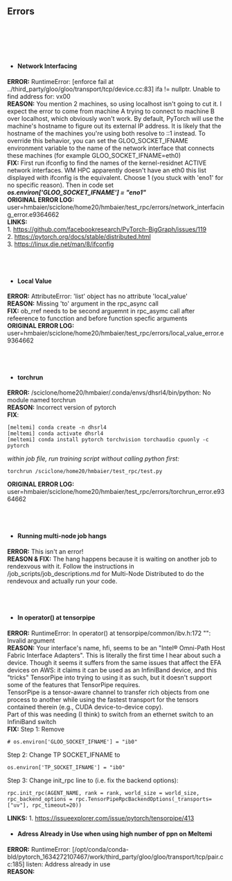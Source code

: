 ## Errors

<br><br><br><br>

- #### Network Interfacing
**ERROR:** RuntimeError: [enforce fail at ../third_party/gloo/gloo/transport/tcp/device.cc:83] ifa != nullptr. Unable to find address for: vx00  
**REASON:** You mention 2 machines, so using localhost isn't going to cut it. I expect the error to come from machine A trying to connect to machine B over localhost, which obviously won't work. By default, PyTorch will use the machine's hostname to figure out its external IP address. It is likely that the hostname of the machines you're using both resolve to ::1 instead. To override this behavior, you can set the GLOO_SOCKET_IFNAME environment variable to the name of the network interface that connects these machines (for example GLOO_SOCKET_IFNAME=eth0)  
**FIX:** First run ifconfig to find the names of the kernel-residnet ACTIVE network interfaces. WM HPC apparently doesn't have an eth0 this list displayed with ifconfig is the equivalent. Choose 1 (you stuck with 'eno1' for no specific reason). Then in code set ***os.environ['GLOO_SOCKET_IFNAME'] = "eno1"***  
**ORIGINAL ERROR LOG:** user=hmbaier/sciclone/home20/hmbaier/test_rpc/errors/network_interfacing_error.e9364662  
**LINKS:**  
    1. https://github.com/facebookresearch/PyTorch-BigGraph/issues/119  
    2. https://pytorch.org/docs/stable/distributed.html  
    3. https://linux.die.net/man/8/ifconfig  

<br><br>

- #### Local Value
**ERROR:** AttributeError: 'list' object has no attribute 'local_value'  
**REASON:** Missing 'to' argument in the rpc_async call  
**FIX:** ob_rref needs to be second arguemnt in rpc_asymc call after refeerence to funcction and before function specfic arguments  
**ORIGINAL ERROR LOG:** user=hmbaier/sciclone/home20/hmbaier/test_rpc/errors/local_value_error.e9364662  

<br><br>

- #### torchrun
**ERROR:** /sciclone/home20/hmbaier/.conda/envs/dhsrl4/bin/python: No module named torchrun  
**REASON:** Incorrect version of pytorch  
**FIX**:  
```
[meltemi] conda create -n dhsrl4  
[meltemi] conda activate dhsrl4  
[meltemi] conda install pytorch torchvision torchaudio cpuonly -c pytorch  
```
*within job file, run training script without calling python first:*  
```
torchrun /sciclone/home20/hmbaier/test_rpc/test.py
```
**ORIGINAL ERROR LOG:** user=hmbaier/sciclone/home20/hmbaier/test_rpc/errors/torchrun_error.e9364662  

<br><br>

- #### Running multi-node job hangs
**ERROR:** This isn't an error!  
**REASON & FIX:** The hang happens because it is waiting on another job to rendexvous with it. Follow the instructions in /job_scripts/job_descriptions.md for Multi-Node Distributed to do the rendevoux and actually run your code.

<br><br>


- #### In operator() at tensorpipe
**ERROR:** RuntimeError: In operator() at tensorpipe/common/ibv.h:172 "": Invalid argument  
**REASON:** Your interface's name, hfi, seems to be an "Intel® Omni-Path Host Fabric Interface Adapters". This is literally the first time I hear about such a device. Though it seems it suffers from the same issues that affect the EFA devices on AWS: it claims it can be used as an InfiniBand device, and this "tricks" TensorPipe into trying to using it as such, but it doesn't support some of the features that TensorPipe requires.  
TensorPipe is a tensor-aware channel to transfer rich objects from one process to another while using the fastest transport for the tensors contained therein (e.g., CUDA device-to-device copy).  
Part of this was needing (I think) to switch from an ethernet switch to an InfiniBand switch  
**FIX:** 
Step 1: Remove
```
# os.environ['GLOO_SOCKET_IFNAME'] = "ib0"  
```
Step 2: Change TP SOCKET_IFNAME to  
```
os.environ['TP_SOCKET_IFNAME'] = "ib0"
```
Step 3: Change init_rpc line to (i.e. fix the backend options):
```
rpc.init_rpc(AGENT_NAME, rank = rank, world_size = world_size, rpc_backend_options = rpc.TensorPipeRpcBackendOptions(_transports=["uv"], rpc_timeout=20))
```
**LINKS:**
    1. https://issueexplorer.com/issue/pytorch/tensorpipe/413  



- #### Adress Already in Use when using high number of ppn on Meltemi
**ERROR:** RuntimeError: [/opt/conda/conda-bld/pytorch_1634272107467/work/third_party/gloo/gloo/transport/tcp/pair.cc:185] listen: Address already in use  
**REASON:**